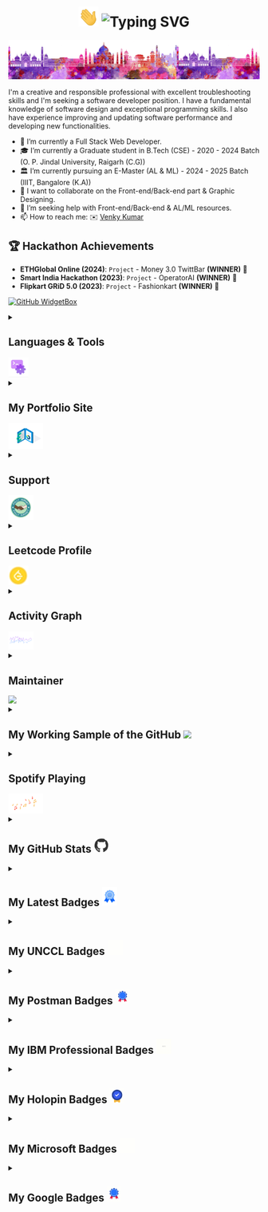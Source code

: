 <h1 align="center"> <img src="https://github.com/BoddepallyVenkatesh06/BoddepallyVenkatesh06/blob/main/Hi.gif" alt = "hi" width="40px" height="40px">
<img src="https://readme-typing-svg.demolab.com?font=Fira+Code&pause=1000&random=false&width=435&lines=Hello+Dear+GitHubers...;I'm+GitHub+Contributes+Creator!;My+Name+is+Venky+Kumar!;I'm+Software+Developer!;Interested+in+Cyber+Security+too!" alt="Typing SVG" /> </h1>

![I am a GitHub Contributes creator](https://github.com/BoddepallyVenkatesh06/BoddepallyVenkatesh06/blob/main/Front_Image.png)

I'm a creative and responsible professional with excellent troubleshooting skills and I'm seeking a software developer position. I have a fundamental knowledge of software design and exceptional programming skills. I also have experience improving and updating software performance and developing new functionalities.

- 🔭 I’m currently a Full Stack Web Developer. 
- 🎓 I’m currently a Graduate student in B.Tech (CSE) - 2020 - 2024 Batch (O. P. Jindal University, Raigarh (C.G))
- 🏛️ I’m currently pursuing an E-Master (AL & ML) - 2024 - 2025 Batch (IIIT, Bangalore (K.A))
- 👯 I want to collaborate on the Front-end/Back-end part & Graphic Designing. 
- 🤔 I’m seeking help with Front-end/Back-end & AL/ML resources. 
- 📫 How to reach me: ✉️ <a href="mailto:venkykumar06@gmail.com">Venky Kumar</a>

## 🏆 Hackathon Achievements

- **ETHGlobal Online (2024)**: `Project` - Money 3.0 TwittBar **(WINNER)** 🥇
- **Smart India Hackathon (2023)**: `Project` - OperatorAI **(WINNER)** 🥇
- **Flipkart GRiD 5.0 (2023)**: `Project` - Fashionkart **(WINNER)** 🥇

[![GitHub WidgetBox](https://github-widgetbox.vercel.app/api/profile?username=BoddepallyVenkatesh06&theme=nautilus&data=followers,repositories,stars,commits)](https://venky-kumar-portfoliosite.netlify.app/)

<details>
<summary><h2 align="left">Languages & Tools</h2><img src = "https://raw.githubusercontent.com/BoddepallyVenkatesh06/BoddepallyVenkatesh06/main/L%26T.gif" width="40"> </h2></summary>                                                                                                                                                                                     
<div align="center">
	<code><img width="50" src="https://user-images.githubusercontent.com/25181517/192107854-765620d7-f909-4953-a6da-36e1ef69eea6.png" alt="HTTP" title="HTTP"/></code>
	<code><img width="50" src="https://user-images.githubusercontent.com/25181517/192107858-fe19f043-c502-4009-8c47-476fc89718ad.png" alt="REST" title="REST"/></code>
	<code><img width="50" src="https://user-images.githubusercontent.com/25181517/192108372-f71d70ac-7ae6-4c0d-8395-51d8870c2ef0.png" alt="Git" title="Git"/></code>
	<code><img width="50" src="https://user-images.githubusercontent.com/25181517/192108374-8da61ba1-99ec-41d7-80b8-fb2f7c0a4948.png" alt="GitHub" title="GitHub"/></code>
	<code><img width="50" src="https://user-images.githubusercontent.com/25181517/192108376-c675d39b-90f6-4073-bde6-5a9291644657.png" alt="GitLab" title="GitLab"/></code>
	<code><img width="50" src="https://user-images.githubusercontent.com/25181517/192108891-d86b6220-e232-423a-bf5f-90903e6887c3.png" alt="Visual Studio Code" title="Visual Studio Code"/></code>
	<code><img width="50" src="https://user-images.githubusercontent.com/25181517/192109061-e138ca71-337c-4019-8d42-4792fdaa7128.png" alt="Postman" title="Postman"/></code>
	<code><img width="50" src="https://upload.wikimedia.org/wikipedia/commons/3/38/HTML5_Badge.svg" alt="HTML" title="HTML"/></code>
	<code><img width="50" src="https://upload.wikimedia.org/wikipedia/commons/6/62/CSS3_logo.svg" alt="CSS" title="CSS"/></code>
	<code><img width="44" src="https://i.ibb.co/sWD0pRm/JAva-Script.png" alt="JavaScript" title="JavaScript"/></code>
	<code><img width="55" src="https://user-images.githubusercontent.com/25181517/183898054-b3d693d4-dafb-4808-a509-bab54cf5de34.png" alt="Bootstrap" title="Bootstrap"/></code>
	<code><img width="50" src="https://user-images.githubusercontent.com/25181517/202896760-337261ed-ee92-4979-84c4-d4b829c7355d.png" alt="Tailwind CSS" title="Tailwind CSS"/></code>
	<code><img width="50" src="https://user-images.githubusercontent.com/25181517/189716855-2c69ca7a-5149-4647-936d-780610911353.png" alt="Firebase" title="Firebase"/></code>
	<code><img width="50" src="https://user-images.githubusercontent.com/25181517/189715289-df3ee512-6eca-463f-a0f4-c10d94a06b2f.png" alt="Figma" title="Figma"/></code>
	<code><img width="50" src="https://github-production-user-asset-6210df.s3.amazonaws.com/136815194/253220886-02494c7c-de6a-43a6-9293-6369696842ed.png" alt="Canva" title="Canva"/></code>
	<code><img width="50" src="https://user-images.githubusercontent.com/25181517/189716630-fe6c084c-6c66-43af-aa49-64c8aea4a5c2.png" alt="Material UI" title="Material UI"/></code>
	<code><img width="50" src="https://user-images.githubusercontent.com/25181517/183897015-94a058a6-b86e-4e42-a37f-bf92061753e5.png" alt="React" title="React"/></code>
	<code><img width="50" src="https://user-images.githubusercontent.com/25181517/183890598-19a0ac2d-e88a-4005-a8df-1ee36782fde1.png" alt="TypeScript" title="TypeScript"/></code>
	<code><img width="50" src="https://user-images.githubusercontent.com/25181517/121401671-49102800-c959-11eb-9f6f-74d49a5e1774.png" alt="npm" title="npm"/></code>
	<code><img width="50" src="https://user-images.githubusercontent.com/25181517/183049794-a3dfaddd-22ee-4ffe-b0b4-549ccd4879f9.png" alt="yarn" title="yarn"/></code>
	<code><img width="50" src="https://user-images.githubusercontent.com/25181517/183568594-85e280a7-0d7e-4d1a-9028-c8c2209e073c.png" alt="Node.js" title="Node.js"/></code>
	<code><img width="50" src="https://user-images.githubusercontent.com/25181517/183859966-a3462d8d-1bc7-4880-b353-e2cbed900ed6.png" alt="Express" title="Express"/></code>
	<code><img width="50" src="https://github.com/marwin1991/profile-technology-icons/assets/136815194/519bfaf3-c242-431e-a269-876979f05574" alt="Nest.js" title="Nest.js"/></code>
	<code><img width="50" src="https://user-images.githubusercontent.com/25181517/187896150-cc1dcb12-d490-445c-8e4d-1275cd2388d6.png" alt="Redux" title="Redux"/></code>
	<code><img width="50" src="https://user-images.githubusercontent.com/25181517/187955008-981340e6-b4cc-441b-80cf-7a5e94d29e7e.png" alt="webpack" title="webpack"/></code>
	<code><img width="50" src="https://www.impekable.com/wp-content/uploads/2023/05/Next_JS-500x500.png" alt="Next.js" title="Next.js"/></code>
	<code><img width="50" src="https://github-production-user-asset-6210df.s3.amazonaws.com/62091613/261395532-b40892ef-efb8-4b0e-a6b5-d1cfc2f3fc35.png" alt="Vite" title="Vite"/></code>
	<code><img width="50" src="https://user-images.githubusercontent.com/25181517/117201156-9a724800-adec-11eb-9a9d-3cd0f67da4bc.png" alt="Java" title="Java"/></code>
	<code><img width="50" src="https://user-images.githubusercontent.com/25181517/117533873-484d4480-afef-11eb-9fad-67c8605e3592.png" alt="JUnit" title="JUnit"/></code>
	<code><img width="50" src="https://user-images.githubusercontent.com/25181517/183423507-c056a6f9-1ba8-4312-a350-19bcbc5a8697.png" alt="Python" title="Python"/></code>
	<code><img width="50" src="https://user-images.githubusercontent.com/25181517/117208740-bfb78400-adf5-11eb-97bb-09072b6bedfc.png" alt="PostgreSQL" title="PostgreSQL"/></code>
	<code><img width="50" src="https://user-images.githubusercontent.com/25181517/117208736-bdedc080-adf5-11eb-912f-61c7d43705f6.png" alt="Oracle" title="Oracle"/></code>
	<code><img width="50" src="https://user-images.githubusercontent.com/25181517/183896128-ec99105a-ec1a-4d85-b08b-1aa1620b2046.png" alt="MySQL" title="MySQL"/></code>
	<code><img width="50" src="https://user-images.githubusercontent.com/25181517/182884177-d48a8579-2cd0-447a-b9a6-ffc7cb02560e.png" alt="mongoDB" title="mongoDB"/></code>
	<code><img width="50" src="https://user-images.githubusercontent.com/25181517/117207330-263ba280-adf4-11eb-9b97-0ac5b40bc3be.png" alt="Docker" title="Docker"/></code>
	<code><img width="50" src="https://user-images.githubusercontent.com/25181517/179090274-733373ef-3b59-4f28-9ecb-244bea700932.png" alt="Jenkins" title="Jenkins"/></code>
	<code><img width="50" src="https://user-images.githubusercontent.com/25181517/183896132-54262f2e-6d98-41e3-8888-e40ab5a17326.png" alt="AWS" title="AWS"/></code>
	<code><img width="50" src="https://user-images.githubusercontent.com/25181517/183911547-990692bc-8411-4878-99a0-43506cdb69cf.png" alt="GoogleCloud" title="GoogleCloud"/></code>
	<code><img width="50" src="https://user-images.githubusercontent.com/25181517/183911544-95ad6ba7-09bf-4040-ac44-0adafedb9616.png" alt="Microsoft Azure" title="Microsoft Azure"/></code>
	<code><img width="50" src="https://user-images.githubusercontent.com/25181517/223639822-2a01e63a-a7f9-4a39-8930-61431541bc06.png" alt="TensorFlow" title="TensorFlow"/></code>
	<code><img width="50" src="https://user-images.githubusercontent.com/25181517/192106593-610ee31c-995e-4f24-b8e1-0f18eead6fae.png" alt="MATLAB" title="MATLAB"/></code>
	<code><img width="50" src="https://github.com/marwin1991/profile-technology-icons/assets/76662862/2481dc48-be6b-4ebb-9e8c-3b957efe69fa" alt="Linux" title="Linux"/></code>
	<code><img width="50" src="https://miro.medium.com/v2/resize:fit:256/0*Iun19CcnCWlrTAza.png" alt="websocket" title="websocket"/></code>
<code><img width="50" src="https://user-images.githubusercontent.com/25181517/192108895-20dc3343-43e3-4a54-a90e-13a4abbc57b9.png" alt="Android Studio" title="Android Studio"/></code>
<code><img width="50" src="https://user-images.githubusercontent.com/25181517/186711571-ad08f891-085a-4dad-b4d9-95310b3c8ad9.png" alt="AppCode" title="AppCode"/></code>
<code><img width="50" src="https://user-images.githubusercontent.com/25181517/186711578-bf30cb30-40b7-4b45-95a5-bdf837c372e7.png" alt="Xcode" title="Xcode"/></code>
<code><img width="50" src="https://user-images.githubusercontent.com/25181517/190887576-6653f877-8439-4521-82f3-403086ead892.png" alt="Sublime Text" title="Sublime Text"/></code>
<code><img width="50" src="https://user-images.githubusercontent.com/25181517/183912952-83784e94-629d-4c34-a961-ae2ae795b662.png" alt="Jira" title="Jira"/></code>
<code><img width="50" src="https://user-images.githubusercontent.com/25181517/183914128-3fc88b4a-4ac1-40e6-9443-9a30182379b7.png" alt="Jupyter Notebook" title="Jupyter Notebook"/></code>
<code><img width="50" src="https://user-images.githubusercontent.com/25181517/192158956-48192682-23d5-4bfc-9dfb-6511ade346bc.png" alt="Sass" title="Sass"/></code>
<code><img width="50" src="https://user-images.githubusercontent.com/25181517/117448124-a2da9800-af3e-11eb-85d2-bd1b69b65603.png" alt="Vue.js" title="Vue.js"/></code>
<code><img width="50" src="https://github.com/marwin1991/profile-technology-icons/assets/136815194/ecd443af-ebba-4af8-a46e-1bf64d863b5b" alt="Babel" title="Babel"/></code>
<code><img width="50" src="https://ik.imagekit.io/rolex/Astro?updatedAt=1719761642850" alt="Astro" title="Astro"/></code>
<code><img width="50" src="https://user-images.githubusercontent.com/25181517/117201470-f6d56780-adec-11eb-8f7c-e70e376cfd07.png" alt="Spring" title="Spring"/></code>
<code><img width="50" src="https://user-images.githubusercontent.com/25181517/183891303-41f257f8-6b3d-487c-aa56-c497b880d0fb.png" alt="Spring Boot" title="Spring Boot"/></code>
<code><img width="50" src="https://user-images.githubusercontent.com/25181517/185062810-7ee0c3d2-17f2-4a98-9d8a-a9576947692b.png" alt="Kotlin" title="Kotlin"/></code>
<code><img width="50" src="https://user-images.githubusercontent.com/25181517/192106073-90fffafe-3562-4ff9-a37e-c77a2da0ff58.png" alt="C++" title="C++"/></code>
<code><img width="50" src="https://user-images.githubusercontent.com/25181517/121405384-444d7300-c95d-11eb-959f-913020d3bf90.png" alt="C#" title="C#"/></code>
<code><img width="47" src="https://ik.imagekit.io/rolex/Flask?updatedAt=1719761642488" alt="Flask" title="Flask"/></code>
<code><img width="47" src="https://user-images.githubusercontent.com/25181517/192603745-7d34df9e-7756-4756-a539-6a61badf7a80.png" alt="Ruby" title="Ruby"/></code>
<code><img width="50" src="https://user-images.githubusercontent.com/25181517/117269608-b7dcfb80-ae58-11eb-8e66-6cc8753553f0.png" alt="Android" title="Android"/></code>
<code><img width="50" src="https://user-images.githubusercontent.com/25181517/121406611-a8246b80-c95e-11eb-9b11-b771486377f6.png" alt="iOS" title="iOS"/></code>
<code><img width="50" src="https://user-images.githubusercontent.com/25181517/121406389-6267a300-c95e-11eb-8d67-f1e22afe8aea.png" alt="Swift" title="Swift"/></code>
<code><img width="50" src="https://user-images.githubusercontent.com/25181517/186150304-1568ffdf-4c62-4bdc-9cf1-8d8efcea7c5b.png" alt="Dart" title="Dart"/></code>
<code><img width="50" src="https://user-images.githubusercontent.com/25181517/186150365-da1eccce-6201-487c-8649-45e9e99435fd.png" alt="Flutter" title="Flutter"/></code>
<code><img width="50" src="https://user-images.githubusercontent.com/25181517/192158606-7c2ef6bd-6e04-47cf-b5bc-da2797cb5bda.png" alt="bash" title="bash"/></code>
<code><img width="50" src="https://user-images.githubusercontent.com/25181517/182534006-037f08b5-8e7b-4e5f-96b6-5d2a5558fa85.png" alt="Kubernetes" title="Kubernetes"/></code>
<code><img width="50" src="https://user-images.githubusercontent.com/25181517/183868728-b2e11072-00a5-47e2-8a4e-4ebbb2b8c554.png" alt="CI/CD" title="CI/CD"/></code>
<code><img width="50" src="https://user-images.githubusercontent.com/25181517/183911551-5e9953db-e713-4130-9f17-e2fd25ec9767.png" alt="IBM Cloud" title="IBM Cloud"/></code>
<code><img width="50" src="https://user-images.githubusercontent.com/68279555/200387386-276c709f-380b-46cc-81fd-f292985927a8.png" alt="Cypress" title="Cypress"/></code>
<code><img width="50" src="https://i.ibb.co/qDG5GRx/Unity.png" alt="Unity" title="Unity"/></code>
<code><img width="50" src="https://user-images.githubusercontent.com/25181517/186884150-05e9ff6d-340e-4802-9533-2c3f02363ee3.png" alt="Windows" title="Windows"/></code>
<code><img width="40" src="https://seeklogo.com/images/A/apple-mac-logo-FB34556F8D-seeklogo.com.png" alt="macOS" title="macOS"/></code>
<code><img width="50" src="https://user-images.githubusercontent.com/25181517/186884153-99edc188-e4aa-4c84-91b0-e2df260ebc33.png" alt="Ubuntu" title="Ubuntu"/></code>
<code><img width="50" src="https://static-00.iconduck.com/assets.00/distributor-logo-elementary-icon-255x256-37e781ib.png" alt="elementary OS" title="elementary OS"/></code>
</div>

</details>

<details>
  
<summary><h2 align="left">My Portfolio Site</h2><img src = "https://raw.githubusercontent.com/BoddepallyVenkatesh06/BoddepallyVenkatesh06/main/Portfolio.gif" width="70"> </h2></summary>

<div align="center">
<code><a href="https://www.facebook.com/venkykumar.5602"><img width="50" src="https://cdn.iconscout.com/icon/premium/png-512-thumb/facebook-2752192-2285009.png?f=avif&w=512" alt="Facebook" title="Facebook"/></a></code>
<code><a href="https://www.instagram.com/venkykumar0607/"><img width="50" src="https://cdn.iconscout.com/icon/free/png-512/free-instagram-1868978-1583142.png?f=avif&w=512" alt="Instagram" title="Instagram"/></a></code>
<code><a href="https://www.linkedin.com/in/venkykumar0006/"><img width="50" src="https://cdn.iconscout.com/icon/premium/png-512-thumb/linkedin-2752135-2284952.png?f=avif&w=512" alt="LinkedIn" title="LinkedIn"/></a></code>
<code><a href="https://twitter.com/venkykumar0006"><img width="50" src="https://cdn.iconscout.com/icon/premium/png-512-thumb/twitter-2752046-2284863.png?f=avif&w=512" alt="Twitter" title="Twitter"/></a></code>
<code><a href="https://t.me/VenkyKumar0006"><img width="50" src="https://cdn.iconscout.com/icon/free/png-512/free-telegram-3691230-3073750.png?f=webp&w=512" alt="Telegram" title="Telegram"/></a></code>
<code><a href="https://music.youtube.com/channel/UCW7l4zOlEtssyTRUD5E85HA"><img width="50" src="https://cdn-icons-png.flaticon.com/512/3670/3670147.png" alt="YouTube Music" title="YouTube Music"/></a></code>
<code><a href="https://codepen.io/venkykumar0006"><img width="50" src="https://cdn.iconscout.com/icon/free/png-512/free-codepen-9132422-7417313.png?f=avif&w=512" alt="CodePen" title="CodePen"/></a></code>
<code><a href="https://stackoverflow.com/users/22493780/venkykumar0006"><img width="50" src="https://cdn.iconscout.com/icon/free/png-512/free-stackoverflow-2-432547.png?f=avif&w=512" alt="Stack Overflow" title="Stack Overflow"/></a></code>
<code><a href="https://learn.microsoft.com/en-gb/users/venkykumar0006/"><img width="50" src="https://cdn.iconscout.com/icon/free/png-512/free-microsoft-26-722716.png?f=webp&w=512" alt="Microsoft" title="Microsoft"/></a></code>
<code><a href="https://www.cloudskillsboost.google/public_profiles/d3e14ed2-9972-4067-b5e7-fe4dac25237a"><img width="50" src="https://avatars.githubusercontent.com/u/2810941?s=200&v=4" alt="Google Cloud" title="Google Cloud"/></a></code>
<code><a href="https://developers.google.com/profile/u/venkykumar0006"><img width="50" src="https://www.svgrepo.com/show/353810/google-developers.svg" alt="Google Developers" title="Google Developers"/></a></code>
<code><a href="https://devfolio.co/@venkykumar0006"><img width="50" src="https://avatars.githubusercontent.com/u/38809367?s=200&v=4" alt="Devfolio" title="Devfolio"/></a></code>
<code><a href="https://ik.imagekit.io/rolex/Grammarly?updatedAt=1727720055594"><img width="50" src="https://images4.imagebam.com/9d/64/32/MEZA5D6_o.jpg" alt="Grammarly" title="Grammarly"/></a></code>
<code><a href="https://peerlist.io/venkykumar0006"><img width="50" src="https://images.crunchbase.com/image/upload/c_lpad,h_170,w_170,f_auto,b_white,q_auto:eco,dpr_1/lgnxtqohdbatl4eoek3f" alt="Peerlist" title="Peerlist"/></a></code>
<code><a href="https://codesandbox.io/u/venkykumar06"><img width="50" src="https://cdn.iconscout.com/icon/free/png-512/free-code-sandbox-3627430-3028741.png?f=webp&w=512" alt="CodeSandbox" title="CodeSandbox"/></a></code>
<code><a href="https://www.coursera.org/learner/venkykumar0006"><img width="50" src="https://cdn.iconscout.com/icon/free/png-512/free-coursera-3628707-3029932.png?f=webp&w=512" alt="Coursera" title="Coursera"/></a></code>
<code><a href="https://www.crio.do/learn/portfolio/venkykumar06/"><img width="50" src="https://avatars.githubusercontent.com/u/51743602?v=4" alt="Crio.do" title="Crio.do"/></a></code>
<code><a href="https://www.hackquest.io/en/user/40165"><img width="50" src="https://www.hackquest.io/images/logo/logo.svg" alt="HackQuest" title="HackQuest"/></a></code>
<code><a href="https://www.credly.com/users/boddepally-venkatesh/badges"><img width="50" src="https://www.svgrepo.com/show/331358/credly.svg" alt="Credly" title="Credly"/></a></code>
<code><a href="https://credly.netlify.app/"><img width="50" src="https://theme.zdassets.com/theme_assets/2382499/cbf082693b966d5c5e6e30fa455853afb22f0079.ico" alt="Credly" title="Credly"/></a></code>
<code><a href="https://replit.com/@VenkyKumar1"><img width="50" src="https://upload.wikimedia.org/wikipedia/commons/thumb/7/78/New_Replit_Logo.svg/440px-New_Replit_Logo.svg.png" alt="Replit" title="Replit"/></a></code>
<code><a href="https://www.behance.net/venkykumar2"><img width="50" src="https://cdn.iconscout.com/icon/premium/png-512-thumb/behance-2752234-2285051.png?f=webp&w=512" alt="Behance" title="Behance"/></a></code>
<code><a href="https://dev.to/venkykumar0006"><img width="50" src="https://cdn.iconscout.com/icon/premium/png-512-thumb/dev-2752213-2285030.png?f=webp&w=512" alt="Dev" title="Dev"/></a></code>
<code><a href="https://www.quora.com/profile/Venky-Kumar-22"><img width="50" src="https://cdn.iconscout.com/icon/free/png-512/free-quora-2296026-1911985.png?f=webp&w=512" alt="Quora" title="Quora"/></a></code>
<code><a href="https://in.pinterest.com/venkykumar06/"><img width="50" src="https://cdn.iconscout.com/icon/premium/png-512-thumb/pinterest-2752099-2284916.png?f=webp&w=512" alt="Pinterest" title="Pinterest"/></a></code>
<code><a href="https://linktr.ee/venkykumar0006"><img width="50" src="https://encrypted-tbn0.gstatic.com/images?q=tbn:ANd9GcRGcJlMeNqxnp7OJXhogY4RHQoacZ7Bi25abQ&s" alt="Linktree" title="Linktree"/></a></code>
<code><a href="https://medium.com/@venkykumar06"><img width="50" src="https://cdn.iconscout.com/icon/premium/png-512-thumb/medium-2752124-2284941.png?f=webp&w=512" alt="Medium" title="Medium"/></a></code>
<code><a href="https://dribbble.com/Venkykumar0006"><img width="50" src="https://cdn.iconscout.com/icon/free/png-512/free-dribbble-180-721947.png?f=webp&w=512" alt="Dribbble" title="Dribbble"/></a></code>
<code><a href="https://www.futurelearn.com/profiles/12903701"><img width="50" src="https://encrypted-tbn0.gstatic.com/images?q=tbn:ANd9GcRngR9gTmBpo77C0-lcyYWsErO4bkKfLermcH0PzFngN3y8C7VKPJDy2da88oPUyX8JV2g&usqp=CAU" alt="FutureLearn" title="FutureLearn"/></a></code>
<code><a href="https://www.frontendmentor.io/profile/BoddepallyVenkatesh06"><img width="50" src="https://avatars.githubusercontent.com/u/47932038?s=200&v=4" alt="FrontendMentor" title="FrontendMentor"/></a></code>
<code><a href="https://jovian.com/venkykumar06"><img width="50" src="https://yt3.googleusercontent.com/ytc/APkrFKa4qyDzKWz3x1T_ToSKPXLdDj6NHy5SznS1donUkg=s176-c-k-c0x00ffffff-no-rj" alt="Jovian" title="Jovian"/></a></code>
<code><a href="https://www.salesforce.com/trailblazer/venkykumar0006"><img width="50" src="https://cdn.iconscout.com/icon/free/png-512/free-salesforce-282298.png?f=webp&w=512" alt="SalesForce" title="SalesForce"/></a></code>
<code><a href="https://www.hackerrank.com/venkykumar06"><img width="50" src="https://cdn.iconscout.com/icon/free/png-512/free-hackerrank-3521478-2944922.png?f=webp&w=512" alt="Hackerrank" title="Hackerrank"/></a></code>
<code><a href="https://www.hackerearth.com/@venky108"><img width="50" src="https://cdn-icons-png.freepik.com/512/5379/5379239.png" alt="Hackerearth" title="Hackerearth"/></a></code>
<code><a href="https://profiles.topcoder.com/venkykumar0006"><img width="50" src="https://www.svgrepo.com/show/353383/airtable.svg" alt="TopCoder" title="TopCoder"/></a></code>
<code><a href="https://codebyte-venkykumar0006.netlify.app/"><img width="50" src="https://encrypted-tbn0.gstatic.com/images?q=tbn:ANd9GcRzsGZ6G_dUXxPoy4DFFDdDRVDNr3_9pPJ4mw&s" alt="CodeByte" title="CodeByte"/></a></code>
<code><a href="https://codechef-venkykumar0006.netlify.app/"><img width="50" src="https://i.pinimg.com/736x/c5/d9/fc/c5d9fc1e18bcf039f464c2ab6cfb3eb6.jpg" alt="CodeChef" title="CodeChef"/></a></code>
<code><a href="https://leetcode-venky-kumar.netlify.app/"><img width="50" src="https://assets.leetcode.com/static_assets/public/images/LeetCode_logo_rvs.png" alt="LeetCode" title="LeetCode"/></a></code>
<code><a href="https://codeforces-venkykumar0006.netlify.app/"><img width="50" src="https://cdn.iconscout.com/icon/free/png-512/free-code-forces-3628695-3029920.png?f=webp&w=512" alt="CodeForces" title="CodeForces"/></a></code>
<code><a href="https://atcoder-venky-kumar.netlify.app/"><img width="50" src="https://img.atcoder.jp/assets/atcoder.png" alt="AtCoder" title="AtCoder"/></a></code>
<code><a href="https://vimeo.com/venkykumar0006"><img width="50" src="https://cdn.iconscout.com/icon/free/png-512/free-vimeo-167-498423.png?f=webp&w=512" alt="Vimeo" title="Vimeo"/></a></code>
<code><a href="https://fueler.io/venkykumar0006"><img width="50" src="https://cdn-images.imagevenue.com/da/8d/78/ME18U6WA_o.jpeg" alt="Fueler" title="Fueler"/></a></code>
<code><a href="https://bento.me/venkykumar0006"><img width="50" src="https://pbs.twimg.com/profile_images/1603027246255685633/R8UyVx4C_400x400.jpg" alt="Bento" title="Bento"/></a></code>
<code><a href="https://glitch.com/@venkykumar06"><img width="50" src="https://cdn.iconscout.com/icon/premium/png-512-thumb/glitch-2752180-2284997.png?f=webp&w=512" alt="Glitch" title="Glitch"/></a></code>
<code><a href="https://www.freecodecamp.org/Boddepally_Venkatesh"><img width="50" src="https://shayanahmedkhan.gallerycdn.vsassets.io/extensions/shayanahmedkhan/freecodecamp-color-theme/1.1.1/1691739348454/Microsoft.VisualStudio.Services.Icons.Default" alt="FreeCodeCamp" title="FreeCodeCamp"/></a></code>
<code><a href="https://terminal-venkykumar06.netlify.app/"><img width="50" src="https://cdn.iconscout.com/icon/premium/png-512-thumb/terminal-4887952-4072488.png?f=webp&w=512" alt="Terminal-Portfolio" title="Terminal-Portfolio"/></a></code>
<code><a href="https://venky-kumar-portfoliosite.netlify.app/"><img width="50" src="https://cdn.iconscout.com/icon/free/png-512/free-logo-1889541-1597601.png?f=webp&w=512" alt="Portfolio" title="Portfolio"/></a></code>
<code><a href="https://venkykumar0006.netlify.app/"><img width="47" src="https://cdn.iconscout.com/icon/free/png-512/free-vk-3771212-3147829.png?f=webp&w=512" alt="Portfolio-2" title="Portfolio-2"/></a></code>
<code><a href="https://portfolio-venky-kumar.netlify.app/"><img width="50" src="https://cdn.iconscout.com/icon/free/png-512/free-logo-1889540-1597600.png?f=webp&w=512" alt="Portfolio-3" title="Portfolio-3"/></a></code>
<code><a href="https://venky-resume.netlify.app/"><img width="50" src="https://cdn.iconscout.com/icon/premium/png-512-thumb/resume-2790235-2314085.png?f=webp&w=512" alt="Resume" title="Resume"/></a></code>
<code><a href="https://newsapp-venky-kumar.netlify.app/"><img width="50" src="https://cdn.iconscout.com/icon/free/png-512/free-news-364-461600.png?f=webp&w=512" alt="NewsApp" title="NewsApp"/></a></code>
<code><a href="https://venky-kumar-blogsite.netlify.app/"><img width="50" src="https://cdn.iconscout.com/icon/free/png-512/free-blog-8-100136.png?f=webp&w=512" alt="BlogSite" title="BlogSite"/></a></code>
<code><a href="https://openprofile.dev/profile/venkykumar06"><img width="50" src="https://cdn-thumbs.imagevenue.com/95/5f/06/ME191X21_b.png" alt="LinuxFoundation" title="LinuxFoundation"/></a></code>
<code><a href="https://devpost.com/venkykumar06"><img width="50" src="https://pbs.twimg.com/profile_images/625987202909085696/KKYbLP8y_400x400.jpg" alt="DevPost" title="DevPost"/></a></code>
<code><a href="https://www.figma.com/@venkykumar"><img width="50" src="https://cdn.iconscout.com/icon/free/png-512/free-figma-3521426-2944870.png?f=webp&w=512" alt="Figma" title="Figma"/></a></code>
<code><a href="https://cssdeck-venkykumar6.netlify.app/"><img width="50" src="https://encrypted-tbn0.gstatic.com/images?q=tbn:ANd9GcSKW15rvDRWZbxNZXUNpENt1kAp3-f4IkFHSVM-ICLSpXCLTx2UmoIxHEjsa7uJ11n0-YA&usqp=CAU" alt="CSSDeck" title="CSSDeck"/></a></code>
<code><a href="https://www.freepik.com/author/freepik"><img width="48" src="https://media.licdn.com/dms/image/D4D0BAQERU7ZcSiM4WA/company-logo_200_200/0/1694513045769/freepik_company_logo?e=2147483647&v=beta&t=lgEXWJI-zhDeZd5MjHFreAL7EkDKZ8r_mpF_rCWAHKY" alt="Freepik" title="Freepik"/></a></code>
<code><a href="https://pexels-venkykumar06.netlify.app/"><img width="47" src="https://media.licdn.com/dms/image/D4E0BAQESr04JpLm5dw/company-logo_200_200/0/1705511794393/pexels_logo?e=2147483647&v=beta&t=K0Kalg0YWCDRJVDicEOUyZFAGbX-aBy9fTiWQ-fP8eo" alt="Pexels" title="Pexels"/></a></code>
<code><a href="https://gist.github.com/BoddepallyVenkatesh06"><img width="50" src="https://www.iconsdb.com/icons/preview/purple/github-10-xxl.png" alt="Gist" title="Gist"/></a></code>
<code><a href="https://beacons.ai/venkykumar0006"><img width="47" src="https://play-lh.googleusercontent.com/72FVddBBhwAvqSeUd9z7I_iofKPGHr7Ky8GGHC2MsMCV4bmm8TaX7_V4xIUqEPk-mcE=w480-h960-rw" alt="Beacons" title="Beacons"/></a></code>
<code><a href="https://www.shutterstock.com/g/BiancoBlue85"><img width="50" src="https://cdn.iconscout.com/icon/free/png-512/free-shutterstock-2296021-1911980.png?f=webp&w=512" alt="ShutterStock" title="ShutterStock"/></a></code>
<code><a href="https://plnkr.co/users/venkykumar0006/plunks"><img width="50" src="https://pbs.twimg.com/profile_images/514487290521870336/fmAar7M9_400x400.png" alt="Plunker" title="Plunker"/></a></code>
<code><a href="https://unsplash.com/@samsungmemory"><img width="50" src="https://uploads-ssl.webflow.com/5b0c471ddb589cf22d4477a4/5cd716028463a5a1d1b1e73d_unsplash-app-icon-2.png" alt="Unsplash" title="Unsplash"/></a></code>

</div>
	
</details>

<details>
  
<summary><h2 align="left">Support</h2><img src = "https://raw.githubusercontent.com/BoddepallyVenkatesh06/BoddepallyVenkatesh06/main/Support.gif" width="50"></summary>

<a href="https://www.buymeacoffee.com/venkykumar0006"><img src="https://cdn.buymeacoffee.com/buttons/v2/default-yellow.png" height="50" width="210" alt="Buy Me a Coffee"></a>&nbsp;&nbsp;&nbsp;&nbsp;&nbsp;&nbsp;&nbsp;<a href="https://ko-fi.com/venkykumar0006"><img src="https://cdn.ko-fi.com/cdn/kofi3.png?v=3" height="50" width="210" alt="Ko-fi"></a>
<br>

![trophy](https://github-trophies.vercel.app/?username=ryo-ma)


 <a href="https://github.com/BoddepallyVenkatesh06"><img src="https://github.com/BoddepallyVenkatesh06/BoddepallyVenkatesh06/blob/main/overview.svg" width="280" height="99%"></a><a href="https://leetcode-white-venky-kumar.netlify.app/"><img src="https://ik.imagekit.io/rolex/LeetCode_Profile?updatedAt=1718479207970" width="260" height="155"></a>

</details>

<details>
<summary><h2 align="left">Leetcode Profile</h2><img src = "https://raw.githubusercontent.com/BoddepallyVenkatesh06/BoddepallyVenkatesh06/main/Leetcode.gif" width="40"> </h2></summary>                                                                                                                                                                          

<p align="center"><a href="https://github.com/BoddepallyVenkatesh06"><img src="https://readme-typing-svg.herokuapp.com?font=Fira+Code&size=21&pause=1000&color=F70E0E&random=false&width=435&lines=Welcome+to+My+Leetcode+Profile!" alt="Typing SVG" /></a></p>

<a href="https://leetcode-venky-kumar.netlify.app/"><img src="https://ik.imagekit.io/rolex/Leetcode.png?updatedAt=1718479502238"></a>

<div align = "center">
    <img src = "https://github.com/BoddepallyVenkatesh06/BoddepallyVenkatesh06/blob/main/contribution-grid-snake.svg" width = 100%/>
  </div>
</details>

<details>
<summary><h2 align="left">Activity Graph</h2><img src = "https://raw.githubusercontent.com/BoddepallyVenkatesh06/BoddepallyVenkatesh06/main/Graph.gif" width="50"></summary>
<div align = "center">
    <img src = "https://github-readme-activity-graph.vercel.app/graph?username=BoddepallyVenkatesh06&bg_color=ffcfe9&color=4c569e&line=9e4c98&point=403d3d&area=true&hide_border=true"/>
  </div>
</details>
  
<details>   
<summary><h2 align="left">Maintainer</h2><img src = "https://media3.giphy.com/media/v1.Y2lkPTc5MGI3NjExd2pjaXI3Z3BwZG9kYWd0MTc0cjVmd2IwZHl5ZTFnOWVqd2hqajJ6aSZlcD12MV9pbnRlcm5hbF9naWZfYnlfaWQmY3Q9cw/A7LF3J4uMJQ4r8ApLg/200.webp" width="50"></summary>
  
<div align="center">

[![Licence](https://img.shields.io/github/license/Ileriayo/markdown-badges?style=for-the-badge)](./LICENSE)
![Maintainer](https://img.shields.io/badge/Maintainer-Venky%20kumar-blue?style=for-the-badge)
![Profileviews](https://komarev.com/ghpvc/?username=your-github-username&color=orange&style=for-the-badge)
![Brackers](https://img.shields.io/badge/brackers-1000-yellow?style=for-the-badge)
![Sponsors](https://img.shields.io/badge/sponsors-100-pink?style=for-the-badge)
![Builds](https://img.shields.io/badge/builds-passing-indigo?style=for-the-badge)
![Coverage](https://img.shields.io/badge/Coverage-100%25-purple?style=for-the-badge)
![Unittest](https://img.shields.io/badge/Unit%20Test-100%25-red?style=for-the-badge)
![Activity](https://img.shields.io/badge/Commit%20activity-50%2Fmonth-olive?style=for-the-badge)
![Chat](https://img.shields.io/badge/Chat%20any%20time-online-tomato%20?style=for-the-badge)

</div>
</details>

<details>

<summary><h2> My Working Sample of the GitHub <img src = "https://media1.giphy.com/media/JZ40cnfnN11KycrvMF/giphy.gif?cid=ecf05e47a0n3gi1bfqntqmob8g9aid1oyj2wr3ds3mg700bl&rid=giphy.gif" width="30"> </h2></summary>

<!--START_SECTION:waka-->

```txt
From: August 2021 - To: January 2025

HTML5/CSS        7 hrs 30 mins   ██████████████████████░░░   90.18 %
JavScript        6 hrs 32 mins   ██████████████████░░░░░░░   79.81 %
React,js         4 hrs 10 mins   ███████████████████████░░   96.18 %
Node.js          3 hrs 24 mins   █████████████▓░░░░░░░░░░░   60.20 %
Other            50 mins         ▒▒▒▒▒▒░░░░░░░░░░░░░░░░░░░   30.80 %
```
</details>

<!--END_SECTION:waka-->

<details>
<summary><h2 align="left">Spotify Playing</h2><img src = "https://raw.githubusercontent.com/BoddepallyVenkatesh06/BoddepallyVenkatesh06/main/Music.gif" width="70"> </h2></summary>

[![Spotify](https://novatorem.bgstatic.vercel.app/api/spotify)](https://open.spotify.com/user/11153360645)

</details>

<details>
<summary><h2> My GitHub Stats <img src="https://raw.githubusercontent.com/BoddepallyVenkatesh06/BoddepallyVenkatesh06/main/Github.gif" width="30"> </h2></summary>

<img src="https://streak-stats.demolab.com/?user=BoddepallyVenkatesh06" width="400">&nbsp;&nbsp;&nbsp;<img src="https://github-profile-summary-cards.vercel.app/api/cards/profile-details?username=BoddepallyVenkatesh06&theme=flag_india" width="420" height="150">


&nbsp;&nbsp;&nbsp;&nbsp;&nbsp;&nbsp;&nbsp;&nbsp;&nbsp;&nbsp;&nbsp;&nbsp;&nbsp;&nbsp;&nbsp;&nbsp;&nbsp;&nbsp;&nbsp;&nbsp;&nbsp;<img src="https://github-profile-summary-cards.vercel.app/api/cards/most-commit-language?username=BoddepallyVenkatesh06&theme=default">&nbsp;&nbsp;&nbsp;<img src="https://github-profile-summary-cards.vercel.app/api/cards/repos-per-language?username=BoddepallyVenkatesh06&theme=default">

</details>

<details>
  
<summary><h2> My Latest Badges <img src = "https://raw.githubusercontent.com/BoddepallyVenkatesh06/BoddepallyVenkatesh06/main/Badge_1.gif" width="30"> </h2></summary>

<!--START_SECTION:badges-->

<a href="https://www.credly.com/badges/ef1ce4c2-68fa-4090-99ed-bea0e94b225d" target="_blank" rel="noreferrer">
    <img src="https://images.credly.com/size/680x680/images/b40db465-587f-45eb-a854-af8630a630e7/blob" alt="Python" width="150" height="150"/>
  </a>

  <a href="https://www.credly.com/badges/ce0b80f5-988a-4e67-8adb-dcd73ffdb319" target="_blank" rel="noreferrer">
    <img src="https://images.credly.com/images/0498414f-41d1-421b-9c5d-50df6e0d7247/LF_logobadge.png" alt="Linux" width="150" height="150"/>
  </a>

  <a href="https://www.credly.com/badges/2d5c83ae-e364-4857-b35c-da5d3730a863" target="_blank" rel="noreferrer">
    <img src="https://images.credly.com/images/0498414f-41d1-421b-9c5d-50df6e0d7247/LF_logobadge.png" alt="Linux" width="150" height="150"/>
  </a>

  
  <a href="https://www.credly.com/badges/b7d18343-89b5-4164-9842-c8c126a23ee9" target="_blank" rel="noreferrer">
    <img src="https://images.credly.com/images/82e99942-72c6-4f27-9f50-efc58e409a65/interact-dashboards-2048.png" alt="Tableau" width="150" height="150"/>
  </a>

  <a href="https://www.credly.com/badges/97450458-c978-4ae5-a8ee-de263b75ff73" target="_blank" rel="noreferrer">
    <img src="https://images.credly.com/images/906144d4-60a6-467f-8b0f-006d4548844f/blob" alt="IBM" width="150" height="150"/>
  </a>

  <a href="https://www.credly.com/badges/55e5941c-8635-4fac-aca1-ee3a760d6313" target="_blank" rel="noreferrer">
    <img src="https://images.credly.com/size/680x680/images/9b88ea8b-bd05-4196-b338-10521ec8305d/blob" alt="Practitioner" width="150" height="150"/>
  </a>

  <a href="https://www.credly.com/badges/bae7ce48-9f21-478c-8b37-096a75d9d3e8" target="_blank" rel="noreferrer">
    <img src="https://images.credly.com/size/680x680/images/bd4f7858-39da-4504-b0a0-e9da488c260f/blob" alt="Co-Creator" width="150" height="150"/>
  </a>

  <a href="https://www.credly.com/badges/97450458-c978-4ae5-a8ee-de263b75ff73" target="_blank" rel="noreferrer">
    <img src="https://images.credly.com/size/680x680/images/906144d4-60a6-467f-8b0f-006d4548844f/blob" alt="Team Essentials" width="150" height="150"/>
  </a>

<a href="https://www.credly.com/badges/5fd215ce-1ae9-4d01-86ce-00c912d88945" target="_blank" rel="noreferrer">
    <img src="https://images.credly.com/images/6f5b47e6-a4d9-45fa-84c0-79adfdd8dafd/blob" alt="Sustainability" width="150" height="150"/>
  </a>

<a href="https://www.credly.com/badges/d37516dc-5c0c-49ab-afb8-7fd2df8474ed" target="_blank" rel="noreferrer">
    <img src="https://images.credly.com/images/64e6e2af-459c-4615-9202-3d2697a21b35/blob" alt="Leader" width="150" height="150"/>
  </a>

</details>

<!--END_SECTION:badges-->

<details>

<summary><h2> My UNCCL Badges <img src = "https://raw.githubusercontent.com/BoddepallyVenkatesh06/BoddepallyVenkatesh06/main/Badge_5.gif" width="30"> </h2></summary>

<!--START_SECTION:badges-->


<a href="https://unccelearn.org/badges/badge.php?hash=f3bfc66bd9f7781616aa9d992d72519977a96f47" target="_blank" rel="noreferrer">
<img src="https://ik.imagekit.io/rolex/1.png?updatedAt=1736445298833"  width="150" height="150"/>
</a>


<a href="https://unccelearn.org/badges/badge.php?hash=3dface462b3ec2b233b320d0dcc3582dd73f9e6c" target="_blank" rel="noreferrer">
<img src="https://ik.imagekit.io/rolex/2.png?updatedAt=1736445298069" width="150" height="150"/>
</a>


<a href="https://unccelearn.org/badges/badge.php?hash=b134e139c62d261cd4aaa5fee27fd6f23ddc6d38" target="_blank" rel="noreferrer">
<img src="https://ik.imagekit.io/rolex/3.png?updatedAt=1736445298215" width="150" height="150"/>
</a>


<a href="https://unccelearn.org/badges/badge.php?hash=f1f112c6c4085f1e455ed02a3df6569be2cbf949" target="_blank" rel="noreferrer">
<img src="https://ik.imagekit.io/rolex/4.png?updatedAt=1736445298220" width="150" height="150"/>
</a>


<a href="https://unccelearn.org/badges/badge.php?hash=6f741593b95ca88834f1e2e657129053971cedd1" target="_blank" rel="noreferrer">
<img src="https://ik.imagekit.io/rolex/5.png?updatedAt=1736445298812" width="150" height="150"/>
</a>


<a href="https://unccelearn.org/badges/badge.php?hash=f19ea5bdd25ad87925d3b694e3af8ceb1c197b58" target="_blank" rel="noreferrer">
<img src="https://ik.imagekit.io/rolex/6.png?updatedAt=1736445298322" width="150" height="150"/>
</a>


<a href="https://unccelearn.org/badges/badge.php?hash=a612bd542d77d67bbeefe589db8d61777d180a1d" target="_blank" rel="noreferrer">
<img src="https://ik.imagekit.io/rolex/7.png?updatedAt=1736445298222" width="150" height="150"/>
</a>



<a href="https://unccelearn.org/badges/badge.php?hash=020d541e27a9c350edfb7b7fea6d8c82f24f2e70" target="_blank" rel="noreferrer">
<img src="https://ik.imagekit.io/rolex/8.png?updatedAt=1736445298317" width="150" height="150"/>
</a>


<a href="https://unccelearn.org/badges/badge.php?hash=7f8212c9ce01ea4a13c15cf097f829baa202cd84" target="_blank" rel="noreferrer">
<img src="https://ik.imagekit.io/rolex/9.png?updatedAt=1736445298838" width="150" height="150"/>
</a>


<a href="https://unccelearn.org/badges/badge.php?hash=7a0666ceb3e4fcc02a1b46620ebccd2a67003a19" target="_blank" rel="noreferrer">
<img src="https://ik.imagekit.io/rolex/10.png?updatedAt=1736445298328" width="150" height="150"/>
</a>


</details>


<!--END_SECTION:badges-->

<!--START_SECTION:badges-->

<details>
  
<summary><h2> My Postman Badges <img src = "https://raw.githubusercontent.com/BoddepallyVenkatesh06/BoddepallyVenkatesh06/main/Badge_2.gif" width="30"> </h2></summary>

<img src = "https://media.badgr.com/uploads/badges/badge-XFiL6JXQQyWlWAV_Iklo4Q.png" width="150" height="150">&nbsp;&nbsp;<img src = "https://media.badgr.com/uploads/badges/942db531-0a0e-4435-b7d3-7ef5cd0cd939.png" width="150" height="150">&nbsp;&nbsp;<img src = "https://media.badgr.com/uploads/badges/badge-IgUsPlotSEK30hfC7zSUzA.png" width="150" height="150">&nbsp;&nbsp;<img src = "https://media.badgr.com/uploads/badges/1adacd02-2d29-432d-bcbb-830e5adbb726.png" width="150" height="150">&nbsp;&nbsp;<img src = "https://media.badgr.com/uploads/badges/badge-6ie1-Fn_SQ-u3cPcrpVqHw.png" width="150" height="150">

</details>

<!--END_SECTION:badges-->

<!--START_SECTION:badges-->

<details>
  
<summary><h2> My IBM Professional Badges <img src = "https://raw.githubusercontent.com/BoddepallyVenkatesh06/BoddepallyVenkatesh06/main/Badge_3.gif" width="30"> </h2></summary>

<img src = "https://ik.imagekit.io/rolex/Full%20Stack%20Software%20Developer%20Professional%20Certificate?updatedAt=1717957488506" width="150" height="150">&nbsp;&nbsp;&nbsp;&nbsp;<img src = "https://ik.imagekit.io/rolex/IT%20Project%20Manager%20Professional%20Certificate?updatedAt=1717957488409" width="150" height="150">&nbsp;&nbsp;&nbsp;&nbsp;<img src = "https://ik.imagekit.io/rolex/Professional_Certificate_-_IBM_Cybersecurity_Analyst?updatedAt=1717957488513" width="150" height="150">&nbsp;&nbsp;&nbsp;&nbsp;<img src = "https://ik.imagekit.io/rolex/Professional_Certificate_-_AI_Engineering?updatedAt=1717957488357" width="150" height="150">&nbsp;&nbsp;&nbsp;&nbsp;<img src = "https://ik.imagekit.io/rolex/Professional_Certificate_-_Data_Analyst?updatedAt=1717957488415" width="150" height="150">

</details>

<!--END_SECTION:badges-->

<!--START_SECTION:badges-->

<details>
  
<summary><h2> My Holopin Badges  <img src = "https://raw.githubusercontent.com/BoddepallyVenkatesh06/BoddepallyVenkatesh06/main/Badge_4.gif" width="30"> </h2></summary>

<a href="https://holopin-io-venky-kumar-0006.netlify.app/#" target="_blank" rel="noreferrer"><img src="https://ik.imagekit.io/rolex/HoloPin.png?updatedAt=1717700015599"/></a>

</details>

<!--END_SECTION:badges-->

<!--START_SECTION:badges-->

<details>
  
<summary><h2> My Microsoft Badges  <img src = "https://raw.githubusercontent.com/BoddepallyVenkatesh06/BoddepallyVenkatesh06/main/Badge_5.gif" width="30"> </h2></summary>

<a href="https://learn.microsoft.com/en-gb/users/venkykumar0006/achievements/vkyl6nem" target="_blank" rel="noreferrer">
    <img src="https://learn.microsoft.com/en-gb/training/achievements/describe-monitoring-tools-azure.svg" alt="microsoft" width="150" height="200"/>
  </a>

  <a href="https://learn.microsoft.com/en-gb/users/venkykumar0006/achievements/fzu4bsmx" target="_blank" rel="noreferrer">
    <img src="https://learn.microsoft.com/en-gb/training/achievements/describe-features-tools-manage-deploy-azure-resources.svg" alt="microsoft-2" width="150" height="200"/>
  </a>

  <a href="https://learn.microsoft.com/en-gb/users/venkykumar0006/achievements/uf52vbd3" target="_blank" rel="noreferrer">
    <img src="https://learn.microsoft.com/en-gb/training/achievements/describe-azure-compute-networking-services.svg" alt="microsoft-3" width="150" height="200"/>
  </a>

  <a href="https://learn.microsoft.com/en-gb/users/venkykumar0006/achievements/n79pkazf" target="_blank" rel="noreferrer">
    <img src="https://learn.microsoft.com/en-gb/training/achievements/describe-cost-management-azure.svg" alt="microsoft-4" width="150" height="200"/>
  </a>
  
<a href="https://learn.microsoft.com/en-gb/users/venkykumar0006/achievements/dgvh9flj" target="_blank" rel="noreferrer">
    <img src="https://learn.microsoft.com/en-gb/training/achievements/form-recognizer-extract-data.svg" alt="microsoft-5" width="150" height="200"/>
  </a>

 <a href="https://learn.microsoft.com/en-gb/users/venkykumar0006/achievements/n7dn6v8f" target="_blank" rel="noreferrer">
    <img src="https://learn.microsoft.com/en-gb/training/achievements/create-classification-model-azure-machine-learning-designer.svg" alt="microsoft-6" width="150" height="200"/>
  </a>

<a href="https://learn.microsoft.com/en-gb/users/venkykumar0006/achievements/zmu7v5w2" target="_blank" rel="noreferrer">
    <img src="https://learn.microsoft.com/en-gb/training/achievements/publish-azure-web-app-with-visual-studio.svg" alt="microsoft-7" width="150" height="200"/>
  </a>

<a href="https://learn.microsoft.com/en-gb/users/venkykumar0006/achievements/n7dn6gsf" target="_blank" rel="noreferrer">
    <img src="https://learn.microsoft.com/en-gb/training/achievements/read-text-computer-vision.svg" alt="microsoft-8" width="150" height="200"/>
  </a>

<a href="https://learn.microsoft.com/en-gb/users/venkykumar0006/achievements/9n8vp3qu" target="_blank" rel="noreferrer">
    <img src="https://learn.microsoft.com/en-gb/training/achievements/introduction-to-web-development.svg" alt="microsoft-9" width="150" height="200"/>
  </a>
  
  <a href="https://learn.microsoft.com/en-gb/users/venkykumar0006/achievements/vbkshs4m" target="_blank" rel="noreferrer">
    <img src="https://learn.microsoft.com/en-gb/training/achievements/use-tools-optimize-power-bi-performance.svg" alt="microsoft-10" width="150" height="200"/>
  </a>

  </details>
  
<!--END_SECTION:badges-->

<!--START_SECTION:badges-->

<details>
  
<summary><h2> My Google Badges <img src = "https://raw.githubusercontent.com/BoddepallyVenkatesh06/BoddepallyVenkatesh06/main/Badge_2.gif" width="30"> </h2></summary>

<img src = "https://cdn-images.imagevenue.com/78/d2/e2/ME198D9C_o.png" width="150" height="150">&nbsp;&nbsp;<img src = "https://cdn-images.imagevenue.com/77/ca/b3/ME198D9D_o.png" width="150" height="150">&nbsp;&nbsp;<img src = "https://cdn-images.imagevenue.com/37/ed/7c/ME198D9E_o.png" width="150" height="150">&nbsp;&nbsp;<img src = "https://cdn-images.imagevenue.com/3f/03/25/ME198D9F_o.png" width="150" height="150">&nbsp;&nbsp;<img src = "https://cdn-images.imagevenue.com/6c/f6/65/ME198D9G_o.png" width="150" height="150">

</details>

<!--END_SECTION:badges-->
<!---
BoddepallyVenkatesh06/BoddepallyVenkatesh06 is a ✨ special ✨ repository because its `README.md` (this file) appears on your GitHub profile.
You can click the Preview link to take a look at your changes.
--->

